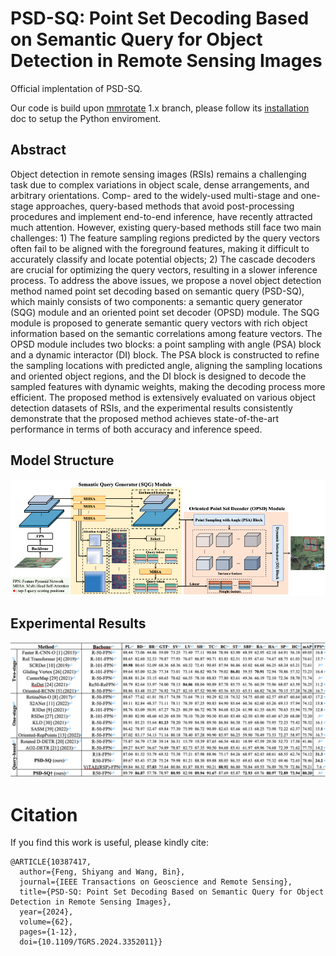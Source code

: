 # PSD-SQ: Point Set Decoding Based on Semantic Query for Object Detection in Remote Sensing Images

Official implentation of PSD-SQ. 

Our code is build upon [mmrotate](https://github.com/open-mmlab/mmrotate.git) 1.x branch, please follow its [installation](https://mmrotate.readthedocs.io/en/1.x/get_started.html) doc to setup the Python enviroment.

## Abstract

Object detection in remote sensing images (RSIs) remains a challenging task due to complex variations in object scale, dense arrangements, and arbitrary orientations. Comp- ared to the widely-used multi-stage and one-stage approaches, query-based methods that avoid post-processing procedures and implement end-to-end inference, have recently attracted much attention. However, existing query-based methods still face two main challenges: 1) The feature sampling regions predicted by the query vectors often fail to be aligned with the foreground features, making it difficult to accurately classify and locate potential objects; 2) The cascade decoders are crucial for optimizing the query vectors, resulting in a slower inference process. To address the above issues, we propose a novel object detection method named point set decoding based on semantic query (PSD-SQ), which mainly consists of two components: a semantic query generator (SQG) module and an oriented point set decoder (OPSD) module. The SQG module is proposed to generate semantic query vectors with rich object information based on the semantic correlations among feature vectors. The OPSD module includes two blocks: a point sampling with angle (PSA) block and a dynamic interactor (DI) block. The PSA block is constructed to refine the sampling locations with predicted angle, aligning the sampling locations and oriented object regions, and the DI block is designed to decode the sampled features with dynamic weights, making the decoding process more efficient. The proposed method is extensively evaluated on various object detection datasets of RSIs, and the experimental results consistently demonstrate that the proposed method achieves state-of-the-art performance in terms of both accuracy and inference speed.

## Model Structure

![1691634391220](image/README/1691634391220.png)

## Experimental Results

![1691634541379](image/README/1691634541379.png)

# Citation
If you find this work is useful, please kindly cite:
```
@ARTICLE{10387417,
  author={Feng, Shiyang and Wang, Bin},
  journal={IEEE Transactions on Geoscience and Remote Sensing}, 
  title={PSD-SQ: Point Set Decoding Based on Semantic Query for Object Detection in Remote Sensing Images}, 
  year={2024},
  volume={62},
  pages={1-12},
  doi={10.1109/TGRS.2024.3352011}}
```
